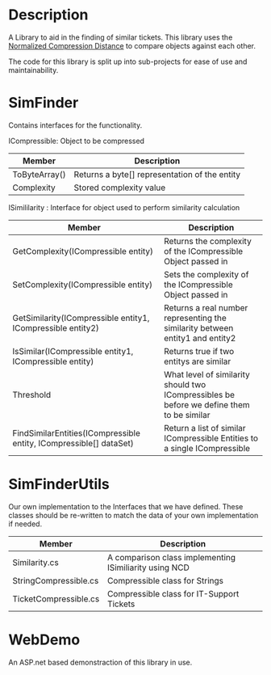 Description
==================

A Library to aid in the finding of similar tickets.
This library uses the [Normalized Compression Distance](http://en.wikipedia.org/wiki/Normalized_compression_distance)  to compare objects against each other.

The code for this library is split up into sub-projects for ease of use and maintainability.


SimFinder
=================
Contains interfaces for the functionality.

ICompressible: Object to be compressed

|Member | Description|
|------|------------|
| ToByteArray() | Returns a byte[] representation of the entity |
| Complexity    | Stored complexity value |

ISimililarity : Interface for object used to perform similarity calculation

|Member | Description|
|------|------------|
| GetComplexity(ICompressible entity) | Returns the complexity of the ICompressible Object passed in |
| SetComplexity(ICompressible entity) | Sets the complexity of the ICompressible Object passed in |
| GetSimilarity(ICompressible entity1, ICompressible entity2) | Returns a real number representing the similarity between entity1 and entity2 |
|  IsSimilar(ICompressible entity1, ICompressible entity)  | Returns true if two entitys are similar | 
| Threshold | What level of similarity should two ICompressibles be before we define them to be similar |
| FindSimilarEntities(ICompressible entity, ICompressible[] dataSet) | Return a list of similar ICompressible Entities to a single ICompressible |


SimFinderUtils
=================
Our own implementation to the Interfaces that we have defined.
These classes should be re-written to match the data of your own implementation if needed.

|Member | Description|
|-------|------------|
|Similarity.cs         | A comparison class implementing ISimiliarity using NCD |
|StringCompressible.cs | Compressible class for Strings |
|TicketCompressible.cs | Compressible class for IT-Support Tickets |

WebDemo
=================

An ASP.net based demonstraction of this library in use.
